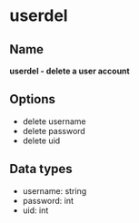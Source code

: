 # userdel

## Name

**userdel - delete a user account**

## Options

- delete username
- delete password
- delete uid

## Data types

- username: string
- password: int
- uid: int
